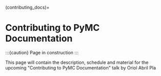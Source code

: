 (contributing_docs)=
# Contributing to PyMC Documentation

:::{caution} Page in construction
:::

This page will contain the description, schedule and material for the upcoming "Contributing to PyMC
Documentation" talk by Oriol Abril Pla
